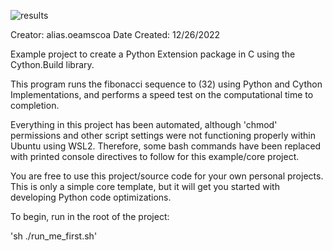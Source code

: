 
![results](https://user-images.githubusercontent.com/100148500/209585869-2f56fb35-5204-45c6-8643-5b36423620ae.png)

Creator: alias.oeamscoa
Date Created: 12/26/2022

Example project to create a Python Extension package in C using the Cython.Build library.

This program runs the fibonacci sequence to (32) using Python and Cython Implementations,
and performs a speed test on the computational time to completion.

Everything in this project has been automated, although 'chmod' permissions and other script
settings were not functioning properly within Ubuntu using WSL2. Therefore, some bash commands
have been replaced with printed console directives to follow for this example/core project.

You are free to use this project/source code for your own personal projects. This is only
a simple core template, but it will get you started with developing Python code optimizations.

To begin, run in the root of the project:

'sh ./run_me_first.sh'
